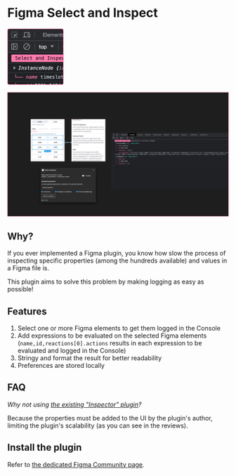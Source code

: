# Figma Select and Inspect



![Plugin's logo reporting a screenshot of the Console](./assets/Plugin%20logo.png "Select and Inspect")


![A screenshot of the plugin running in Figma](./assets/Figma%20Community%20screenshot.jpg "Select and Inspect")



## Why?

If you ever implemented a Figma plugin, you know how slow the process of inspecting specific properties (among the hundreds available) and values in a Figma file is.

This plugin aims to solve this problem by making logging as easy as possible!

## Features

1. Select one or more Figma elements to get them logged in the Console
2. Add expressions to be evaluated on the selected Figma elements (`name,id,reactions[0].actions` results in each expression to be evaluated and logged in the Console)
3. Stringy and format the result for better readability
4. Preferences are stored locally

## FAQ

*Why not using [the existing "Inspector" plugin](https://www.figma.com/community/plugin/760351147138040099/inspector?searchSessionId=ltk4azg4-ud0njxlfa8)?*

Because the properties must be added to the UI by the plugin's author, limiting the plugin's scalability (as you can see in the reviews).

## Install the plugin

Refer to [the dedicated Figma Community page](https://www.figma.com/community/plugin/1348339696557868933/select-and-inspect).
